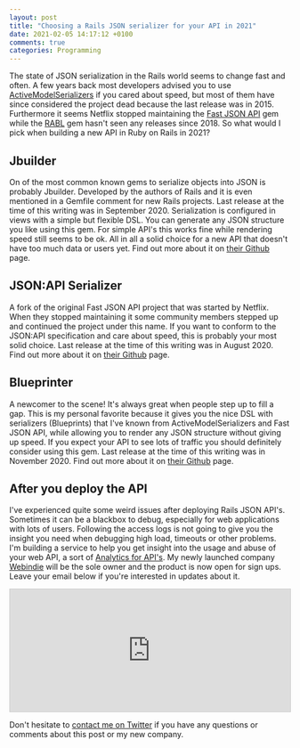 ```yaml
---
layout: post
title: "Choosing a Rails JSON serializer for your API in 2021"
date: 2021-02-05 14:17:12 +0100
comments: true
categories: Programming
---
```


The state of JSON serialization in the Rails world seems to change fast and often. A few years back most developers advised you to use [ActiveModelSerializers](https://github.com/rails-api/active_model_serializers) if you cared about speed, but most of them have since considered the project dead because the last release was in 2015. Furthermore it seems Netflix stopped maintaining the [Fast JSON API](https://github.com/Netflix/fast_jsonapi) gem while the [RABL](https://github.com/nesquena/rabl) gem hasn't seen any releases since 2018. So what would I pick when building a new API in Ruby on Rails in 2021?

## Jbuilder
On of the most common known gems to serialize objects into JSON is probably Jbuilder. Developed by the authors of Rails and it is even mentioned in a Gemfile comment for new Rails projects. Last release at the time of this writing was in September 2020. Serialization is configured in views with a simple but flexible DSL. You can generate any JSON structure you like using this gem. For simple API's this works fine while rendering speed still seems to be ok. All in all a solid choice for a new API that doesn't have too much data or users yet. Find out more about it on [their Github](https://github.com/rails/jbuilder) page.

## JSON:API Serializer
A fork of the original Fast JSON API project that was started by Netflix. When they stopped maintaining it some community members stepped up and continued the project under this name. If you want to conform to the JSON:API specification and care about speed, this is probably your most solid choice. Last release at the time of this writing was in August 2020. Find out more about it on [their Github](https://github.com/jsonapi-serializer/jsonapi-serializer) page.

## Blueprinter
A newcomer to the scene! It's always great when people step up to fill a gap. This is my personal favorite because it gives you the nice DSL with serializers (Blueprints) that I've known from ActiveModelSerializers and Fast JSON API, while allowing you to render any JSON structure without giving up speed. If you expect your API to see lots of traffic you should definitely consider using this gem. Last release at the time of this writing was in November 2020. Find out more about it on [their Github](https://github.com/procore/blueprinter) page.

## After you deploy the API
I've experienced quite some weird issues after deploying Rails JSON API's. Sometimes it can be a blackbox to debug, especially for web applications with lots of users. Following the access logs is not going to give you the insight you need when debugging high load, timeouts or other problems. I'm building a service to help you get insight into the usage and abuse of your web API, a sort of [Analytics for API's](https://callcounter.eu/). My newly launched company [Webindie](https://webindie.nl/) will be the sole owner and the product is now open for sign ups. Leave your email below if you're interested in updates about it.

<iframe
scrolling="no"
style="width:100%!important;height:220px;border:1px #ccc solid !important"
src="https://buttondown.email/webindie-announcements?as_embed=true"
></iframe>

Don't hesitate to [contact me on Twitter](https://twitter.com/frankgroeneveld) if you have any questions or comments about this post or my new company.
